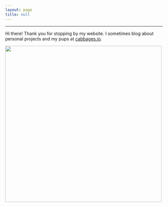 ```yaml
---
layout: page
title: null
---
```


---

Hi there! Thank you for stopping by my website. I sometimes blog about personal projects and my pups at <a href="http://www.cabbages.io" target=_blank>cabbages.io</a>.

<img src="https://github.com/ka-chang/ka-chang.github.io/raw/main/images/puppers.jpg" width="500">
